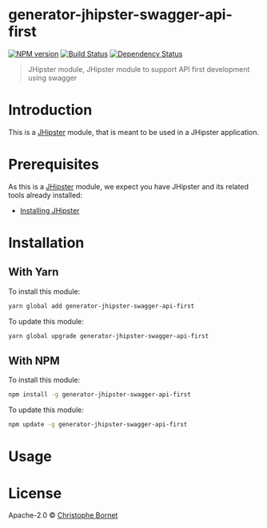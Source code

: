 # generator-jhipster-swagger-api-first
[![NPM version][npm-image]][npm-url] [![Build Status][travis-image]][travis-url] [![Dependency Status][daviddm-image]][daviddm-url]
> JHipster module, JHipster module to support API first development using swagger

# Introduction

This is a [JHipster](http://jhipster.github.io/) module, that is meant to be used in a JHipster application.

# Prerequisites

As this is a [JHipster](http://jhipster.github.io/) module, we expect you have JHipster and its related tools already installed:

- [Installing JHipster](https://jhipster.github.io/installation.html)

# Installation

## With Yarn

To install this module:

```bash
yarn global add generator-jhipster-swagger-api-first
```

To update this module:

```bash
yarn global upgrade generator-jhipster-swagger-api-first
```

## With NPM

To install this module:

```bash
npm install -g generator-jhipster-swagger-api-first
```

To update this module:

```bash
npm update -g generator-jhipster-swagger-api-first
```

# Usage

# License

Apache-2.0 © [Christophe Bornet](https://github.com/cbornet)


[npm-image]: https://img.shields.io/npm/v/generator-jhipster-swagger-api-first.svg
[npm-url]: https://npmjs.org/package/generator-jhipster-swagger-api-first
[travis-image]: https://travis-ci.org/cbornet/generator-jhipster-swagger-api-first.svg?branch=master
[travis-url]: https://travis-ci.org/cbornet/generator-jhipster-swagger-api-first
[daviddm-image]: https://david-dm.org/cbornet/generator-jhipster-swagger-api-first.svg?theme=shields.io
[daviddm-url]: https://david-dm.org/cbornet/generator-jhipster-swagger-api-first
